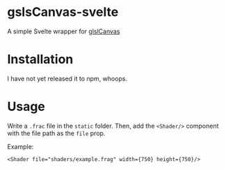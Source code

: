 # gslsCanvas-svelte

A simple Svelte wrapper for [glslCanvas](https://github.com/patriciogonzalezvivo/glslCanvas)

# Installation

I have not yet released it to npm, whoops. 

# Usage

Write a `.frac` file in the `static` folder. Then, add the `<Shader/>` component with the file path as the `file` prop. 

Example:
```svelte
<Shader file="shaders/example.frag" width={750} height={750}/>
```
